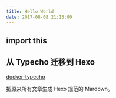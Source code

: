 ```yaml
---
title: Hello World
date: 2017-08-08 21:15:00
---
```


## import this

## 从 Typecho 迁移到 Hexo

[docker-typecho](https://github.com/zh-h/docker-typecho#typecho-迁移到-hexo)

把原来所有文章生成 Hexo 规范的 Mardown。
